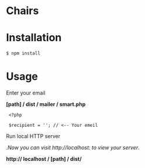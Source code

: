 # Chairs



# Installation

```$ npm install```

# Usage

Enter your email

**[path] / dist / mailer / smart.php**

```
 <?php 

 $recipient = ''; // <-- Your emeil
```
Run local HTTP server

<em>.Now you can visit http://localhost: to view your server</em>.

**http:// localhost / [path] / dist/**


